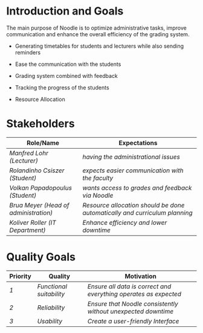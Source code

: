 # Introduction and Goals

The main purpose of Noodle is to optimize administrative tasks, improve communication and enhance the overall efficiency of the grading system.

  - Generating timetables for students and lecturers while also sending reminders
  
  - Ease the communication with the students
  
  - Grading system combined with feedback
  
  - Tracking the progress of the students
  
  - Resource Allocation

# Stakeholders

| Role/Name   | Expectations       |
|-------------|--------------------|
| *Manfred Lohr (Lecturer)* | *having the administrational issues* |
| *Rolandinho Csiszer (Student)* | *expects easier communication with the faculty* |
| *Volkan Papadopoulus (Student)* | *wants access to grades and feedback via Noodle* |
| *Brua Meyer (Head of administration)* | *Resource allocation should be done automatically and curriculum planning* |
| *Koliver Roller (IT Department)* | *Enhance efficiency and lower downtime* |

# Quality Goals 

| Priority   | Quality       | Motivation      |
|------------|---------------|-----------------|
|*1*| *Functional suitability*| *Ensure all data is correct and everything operates as expected*|
|*2*| *Reliability*| *Ensure that Noodle consistently without unexpected downtime*|
|*3*| *Usability*| *Create a user-friendly Interface*|
